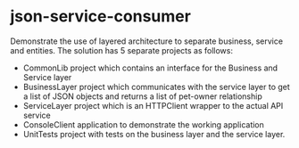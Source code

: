 # json-service-consumer
Demonstrate the use of layered architecture to separate business, service and entities. 
The solution has 5 separate projects as follows:
- CommonLib project which contains an interface for the Business and Service layer
- BusinessLayer project which communicates with the service layer to get a list of JSON objects and returns a list of pet-owner relationship
- ServiceLayer project which is an HTTPClient wrapper to the actual API service
- ConsoleClient application to demonstrate the working application
- UnitTests project with tests on the business layer and the service layer.
